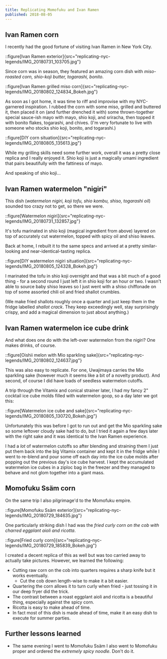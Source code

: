 ```yaml
---
title: Replicating Momofuku and Ivan Ramen
published: 2018-08-05
---
```


## Ivan Ramen corn

I recently had the good fortune of visiting Ivan Ramen in New York City.

::figure[Ivan Ramen exterior]{src="replicating-nyc-legends/IMG_20180731_103705.jpg"}

Since corn was in season, they featured an amazing corn dish with _miso-roasted corn, shio-koji butter, togarashi, bonito_.

::figure[Ivan Ramen grilled miso corn]{src="replicating-nyc-legends/IMG_20180802_124834_Bokeh.jpg"}

As soon as I got home, it was time to riff and improvise with my NYC-garnered inspiration.
I rubbed the corn with some miso, grilled and buttered it, then placed it on (and further drenched it with) some thrown-together special sauce-ish mayo with mayo, shio koji, and sriracha,
then topped it with bonito flakes, togarashi, and chives.
(I'm very fortunate to live with someone who stocks shio koji, bonito, and togarashi.)

::figure[DIY corn situation]{src="replicating-nyc-legends/IMG_20180805_135613.jpg"}

While my grilling skills need some further work, overall it was a pretty close replica and I really enjoyed it.
Shio koji is just a magically umami ingredient that pairs beautifully with the fattiness of mayo.

And speaking of shio koji...

## Ivan Ramen watermelon "nigiri"

This dish (_watermelon nigiri, koji tofu, shio kombu, shiso, togarashi oil_) sounded too crazy not to get, so there we were.

::figure[Watermelon nigiri]{src="replicating-nyc-legends/IMG_20180731_132857.jpg"}

It's tofu marinated in shio koji (magical ingredient from above) layered on top of accurately cut watermelon, topped with spicy oil and shiso leaves.

Back at home, I rebuilt it to the same specs and arrived at a pretty similar-looking and near-identical-tasting replica.

::figure[DIY watermelon nigiri situation]{src="replicating-nyc-legends/IMG_20180805_124328_Bokeh.jpg"}

I marinated the tofu in shio koji overnight and that was a bit much of a good thing - for a second round I just left it in shio koji for an hour or two.
I wasn't able to source baby shiso leaves so I just went with a shiso chiffonade on top of some assorted chili oil and fried shallot crumbles.

(We make fried shallots roughly once a quarter and just keep them in the fridge labelled _shallot crack_.
They keep exceedingly well, stay surprisingly crispy, and add a magical dimension to just about anything.)

## Ivan Ramen watermelon ice cube drink

And what does one do with the left-over watermelon from the nigiri? One makes drinks, of course.

::figure[Oishii melon with Mio sparkling sake]{src="replicating-nyc-legends/IMG_20180802_124637.jpg"}

This was also easy to replicate. For one, Uwajimaya carries the Mio sparkling sake (however much it seems like a bit of a novelty product).
And second, of course I did have loads of seedless watermelon cutoffs.

A trip through the Vitamix and conical strainer later, I had my fancy 2" cocktail ice cube molds filled with watermelon goop, so a day later we got this:

::figure[Watermelon ice cube and sake]{src="replicating-nyc-legends/IMG_20180805_130720_Bokeh.jpg"}

Unfortunately this was before I got to run out and get the Mio sparkling sake so some leftover cloudy sake had to do,
but I tried it again a few days later with the right sake and it was identical to the Ivan Ramen experience.

I had a _lot_ of watermelon cutoffs so after blending and straining them I just put them back into the big Vitamix container
and kept it in the fridge while I went to re-blend and pour some off each day into the ice cube molds after popping out the previous day's
ice cube harvest. I kept the accumulated watermelon ice cubes in a ziploc bag in the freezer and they managed to behave and not glom together
into a giant mass.

## Momofuku Ss&auml;m corn

On the same trip I also pilgrimage'd to the Momofuku empire.

::figure[Momofuku Ssäm exterior]{src="replicating-nyc-legends/IMG_20180729_184635.jpg"}

One particularly striking dish I had was the _fried curly corn on the cob with charred eggplant aioli and ricotta_.

::figure[Fried curly corn]{src="replicating-nyc-legends/IMG_20180729_185839_Bokeh.jpg"}

I created a decent replica of this as well but was too carried away to actually take pictures. However, we learned the following:

- Cutting raw corn on the cob into quarters requires a sharp knife but it works eventually.
  - Cut the cob down length-wise to make it a bit easier.
- Quartering the corn allows it to turn curly when fried - just tossing it in our deep fryer did the trick.
- The contrast between a roast eggplant aioli and ricotta is a beautiful thing, especially against the spicy corn.
- Ricotta is easy to make ahead of time.
- In fact most of this dish is made ahead of time, make it an easy dish to execute for summer parties.

## Further lessons learned

- The same evening I went to Momofuku Ss&auml;m I also went to Momofuku proper and ordered the _extremely spicy noodle_. Don't do it.
